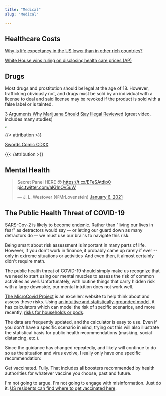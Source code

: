 ```yaml
---
title: "Medical"
slug: "Medical"

---
```


## Healthcare Costs

[Why is life expectancy in the US lower than in other rich countries?](https://ourworldindata.org/us-life-expectancy-low)

[White House wins ruling on disclosing health care prices (AP)](https://apnews.com/article/donald-trump-politics-kayleigh-mcenany-courts-f0700210fe86004255f68f15d12e9932)

## Drugs

Most drugs and prostitution should be legal at the age of 18. However, trafficking obviously not, and drugs must be sold by an individual with a license to deal and said license may be revoked if the product is sold with a false label or is tainted.

<a href="https://www.youtube.com/watch?v=kP15q815Saw">3 Arguments Why Marijuana Should Stay Illegal Reviewed</a> (great video, includes many studies)

<img src="https://swordscomic.com/media/Swords420bT.png" style="zoom:33%;" />

{{< attribution >}}

[Swords Comic CDXX](https://swordscomic.com/comic/CDXX/)

{{< /attribution >}}

## Mental Health

<blockquote class="twitter-tweet"><p lang="en" dir="ltr">Secret Panel HERE 😳 <a href="https://t.co/EFeSAtdlp0">https://t.co/EFeSAtdlp0</a> <a href="https://t.co/aKi1nOv5uW">pic.twitter.com/aKi1nOv5uW</a></p>&mdash; J. L. Westover (@MrLovenstein) <a href="https://twitter.com/MrLovenstein/status/1346811848482545664?ref_src=twsrc%5Etfw">January 6, 2021</a></blockquote> <script async src="https://platform.twitter.com/widgets.js" charset="utf-8"></script>

## The Public Health Threat of COVID-19

SARS-Cov-2 is likely to become endemic. Rather than "living our lives in fear" as detractors would say -- or letting our guard down as many detractors do -- we must use our brains to navigate this risk.

Being smart about risk assessment is important in many parts of life. However, if you don't work in finance, it probably came up rarely if ever -- only in extreme situations or activities. And even then, it almost certainly didn't require math.

The public health threat of COVID-19 should simply make us recognize that we need to start using our mental muscles to assess the risk of common activities as well. Unfortunately, with routine things that carry hidden risk with a large downside, our mental intuition does not work well.

[The MicroCovid Project](https://www.microcovid.org/) is an excellent website to help think about and assess these risks. Using [an intuitive and statistically-grounded model](https://www.microcovid.org/paper/2-riskiness), it has calculators which can model the risk of specific scenarios, and more recently, [risks for households or pods](https://www.microcovid.org/tracker/quickstart).

The data are frequently updated, and the calculator is easy to use. Even if you don't have a specific scenario in mind, trying out this will also illustrate the statistical basis for public health recommendations (masking, social distancing, etc.).

Since the guidance has changed repeatedly, and likely will continue to do so as the situation and virus evolve, I really only have one specific recommendation:

Get vaccinated. Fully. That includes all boosters recommended by health authorities for whatever vaccine you choose, past and future.

I'm not going to argue. I'm not going to engage with misinformation. Just do it. [US residents can find where to get vaccinated here](https://www.vaccines.gov/).
